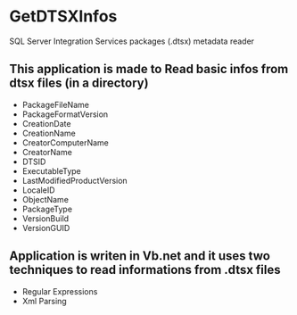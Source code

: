 # GetDTSXInfos
SQL Server Integration Services packages (.dtsx) metadata reader

## This application is made to Read basic infos from dtsx files (in a directory)

- PackageFileName
- PackageFormatVersion
- CreationDate
- CreationName
- CreatorComputerName
- CreatorName
- DTSID
- ExecutableType
- LastModifiedProductVersion
- LocaleID
- ObjectName
- PackageType
- VersionBuild
- VersionGUID

## Application is writen in Vb.net and it uses two techniques to read informations from .dtsx files

- Regular Expressions
- Xml Parsing
